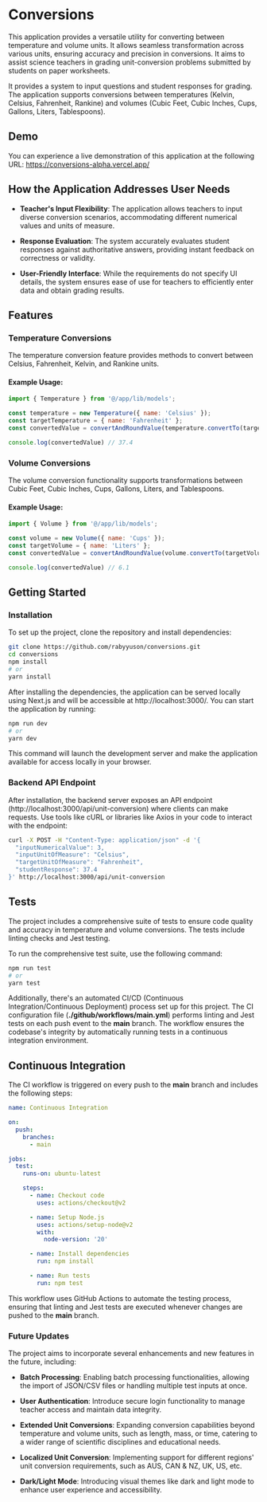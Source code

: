 # Conversions

This application provides a versatile utility for converting between temperature and volume units. It allows seamless transformation across various units, ensuring accuracy and precision in conversions. It aims to assist science teachers in grading unit-conversion problems submitted by students on paper worksheets.

It provides a system to input questions and student responses for grading. The application supports conversions between temperatures (Kelvin, Celsius, Fahrenheit, Rankine) and volumes (Cubic Feet, Cubic Inches, Cups, Gallons, Liters, Tablespoons).

## Demo

You can experience a live demonstration of this application at the following URL: https://conversions-alpha.vercel.app/

## How the Application Addresses User Needs

- **Teacher's Input Flexibility**: The application allows teachers to input diverse conversion scenarios, accommodating different numerical values and units of measure.

- **Response Evaluation**: The system accurately evaluates student responses against authoritative answers, providing instant feedback on correctness or validity.

- **User-Friendly Interface**: While the requirements do not specify UI details, the system ensures ease of use for teachers to efficiently enter data and obtain grading results.

## Features

### Temperature Conversions

The temperature conversion feature provides methods to convert between Celsius, Fahrenheit, Kelvin, and Rankine units.

#### Example Usage:

```javascript
import { Temperature } from '@/app/lib/models';

const temperature = new Temperature({ name: 'Celsius' });
const targetTemperature = { name: 'Fahrenheit' };
const convertedValue = convertAndRoundValue(temperature.convertTo(targetTemperature, 3));

console.log(convertedValue) // 37.4
```

### Volume Conversions

The volume conversion functionality supports transformations between Cubic Feet, Cubic Inches, Cups, Gallons, Liters, and Tablespoons.

#### Example Usage:

```javascript
import { Volume } from '@/app/lib/models';

const volume = new Volume({ name: 'Cups' });
const targetVolume = { name: 'Liters' };
const convertedValue = convertAndRoundValue(volume.convertTo(targetVolume, 25.6));

console.log(convertedValue) // 6.1
```

## Getting Started

### Installation

To set up the project, clone the repository and install dependencies:

```bash
git clone https://github.com/rabyyuson/conversions.git
cd conversions
npm install
# or
yarn install
```

After installing the dependencies, the application can be served locally using Next.js and will be accessible at http://localhost:3000/. You can start the application by running:

```bash
npm run dev
# or
yarn dev
```

This command will launch the development server and make the application available for access locally in your browser.

### Backend API Endpoint

After installation, the backend server exposes an API endpoint (http://localhost:3000/api/unit-conversion) where clients can make requests. Use tools like cURL or libraries like Axios in your code to interact with the endpoint:

```bash
curl -X POST -H "Content-Type: application/json" -d '{
  "inputNumericalValue": 3,
  "inputUnitOfMeasure": "Celsius",
  "targetUnitOfMeasure": "Fahrenheit",
  "studentResponse": 37.4
}' http://localhost:3000/api/unit-conversion
```

## Tests

The project includes a comprehensive suite of tests to ensure code quality and accuracy in temperature and volume conversions. The tests include linting checks and Jest testing.

To run the comprehensive test suite, use the following command:

```bash
npm run test
# or
yarn test
```

Additionally, there's an automated CI/CD (Continuous Integration/Continuous Deployment) process set up for this project. The CI configuration file (**./github/workflows/main.yml**) performs linting and Jest tests on each push event to the **main** branch. The workflow ensures the codebase's integrity by automatically running tests in a continuous integration environment.

## Continuous Integration

The CI workflow is triggered on every push to the **main** branch and includes the following steps:

```yaml
name: Continuous Integration

on:
  push:
    branches:
      - main

jobs:
  test:
    runs-on: ubuntu-latest

    steps:
      - name: Checkout code
        uses: actions/checkout@v2

      - name: Setup Node.js
        uses: actions/setup-node@v2
        with:
          node-version: '20'

      - name: Install dependencies
        run: npm install

      - name: Run tests
        run: npm test
```

This workflow uses GitHub Actions to automate the testing process, ensuring that linting and Jest tests are executed whenever changes are pushed to the **main** branch.

### Future Updates

The project aims to incorporate several enhancements and new features in the future, including:
  
- **Batch Processing**: Enabling batch processing functionalities, allowing the import of JSON/CSV files or handling multiple test inputs at once.

- **User Authentication**: Introduce secure login functionality to manage teacher access and maintain data integrity.

- **Extended Unit Conversions**: Expanding conversion capabilities beyond temperature and volume units, such as length, mass, or time, catering to a wider range of scientific disciplines and educational needs.

- **Localized Unit Conversion**: Implementing support for different regions' unit conversion requirements, such as AUS, CAN & NZ, UK, US, etc.

- **Dark/Light Mode**: Introducing visual themes like dark and light mode to enhance user experience and accessibility.
